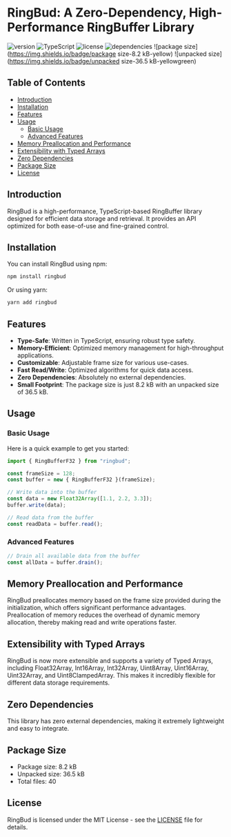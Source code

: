 # RingBud: A Zero-Dependency, High-Performance RingBuffer Library

![version](https://img.shields.io/badge/version-1.0.4-blue)
![TypeScript](https://img.shields.io/badge/-TypeScript-blue)
![license](https://img.shields.io/badge/license-MIT-green)
![dependencies](https://img.shields.io/badge/dependencies-0-orange)
![package size](https://img.shields.io/badge/package size-8.2 kB-yellow)
![unpacked size](https://img.shields.io/badge/unpacked size-36.5 kB-yellowgreen)

## Table of Contents

- [Introduction](#introduction)
- [Installation](#installation)
- [Features](#features)
- [Usage](#usage)
  - [Basic Usage](#basic-usage)
  - [Advanced Features](#advanced-features)
- [Memory Preallocation and Performance](#memory-preallocation-and-performance)
- [Extensibility with Typed Arrays](#extensibility-with-typed-arrays)
- [Zero Dependencies](#zero-dependencies)
- [Package Size](#package-size)
- [License](#license)

## Introduction

RingBud is a high-performance, TypeScript-based RingBuffer library designed for efficient data storage and retrieval. It provides an API optimized for both ease-of-use and fine-grained control.

## Installation

You can install RingBud using npm:

```bash
npm install ringbud
```

Or using yarn:

```bash
yarn add ringbud
```

## Features

- **Type-Safe**: Written in TypeScript, ensuring robust type safety.
- **Memory-Efficient**: Optimized memory management for high-throughput applications.
- **Customizable**: Adjustable frame size for various use-cases.
- **Fast Read/Write**: Optimized algorithms for quick data access.
- **Zero Dependencies**: Absolutely no external dependencies.
- **Small Footprint**: The package size is just 8.2 kB with an unpacked size of 36.5 kB.

## Usage

### Basic Usage

Here is a quick example to get you started:

```typescript
import { RingBufferF32 } from "ringbud";

const frameSize = 128;
const buffer = new { RingBufferF32 }(frameSize);

// Write data into the buffer
const data = new Float32Array([1.1, 2.2, 3.3]);
buffer.write(data);

// Read data from the buffer
const readData = buffer.read();
```

### Advanced Features

```typescript
// Drain all available data from the buffer
const allData = buffer.drain();
```

## Memory Preallocation and Performance

RingBud preallocates memory based on the frame size provided during the initialization, which offers significant performance advantages. Preallocation of memory reduces the overhead of dynamic memory allocation, thereby making read and write operations faster.

## Extensibility with Typed Arrays

RingBud is now more extensible and supports a variety of Typed Arrays, including Float32Array, Int16Array, Int32Array, Uint8Array, Uint16Array, Uint32Array, and Uint8ClampedArray. This makes it incredibly flexible for different data storage requirements.

## Zero Dependencies

This library has zero external dependencies, making it extremely lightweight and easy to integrate.

## Package Size

- Package size: 8.2 kB
- Unpacked size: 36.5 kB
- Total files: 40

## License

RingBud is licensed under the MIT License - see the [LICENSE](LICENSE) file for details.
